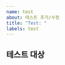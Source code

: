 ```yaml
---
name: test
about: 테스트 추가/수정
title: "Test: "
labels: test
---
```


## 테스트 대상

<!-- 어떤 기능을 테스트하나요? -->
